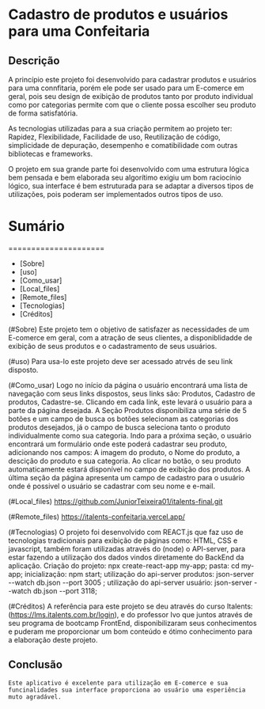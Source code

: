 # Cadastro de produtos e usuários para uma Confeitaria

## Descrição
  A princípio este projeto foi desenvolvido para cadastrar produtos e usuários para uma connfitaria, porém ele pode ser usado para um E-comerce em geral, pois seu design de exibição de produtos tanto por produto individual como por categorias permite com que o cliente possa escolher seu produto de forma satisfatória.

  As tecnologias utilizadas para a sua criação permitem ao projeto ter:
  Rapidez, Flexibilidade, Facilidade de uso, Reutilização de código, simplicidade de depuração, desempenho e comatibilidade com outras bibliotecas e frameworks.

  O projeto em sua grande parte foi desenvolvido com uma estrutura lógica bem pensada e bem elaborada seu algorítimo exigiu um bom raciocínio lógico, sua interface é bem estruturada para se adaptar a diversos tipos de utilizações, pois poderam ser implementados outros tipos de uso.

# Sumário
=====================
<!--ts-->
 * [Sobre] 
 * [uso]
 * [Como_usar] 
 * [Local_files]
 * [Remote_files]
 * [Tecnologias]
 * [Créditos]
<!--te-->

 (#Sobre) Este projeto tem o objetivo de satisfazer as necessidades de um E-comerce em geral, com a atração de seus clientes, a disponiblidadde de exibição de seus produtos e o cadastramento de seus usuários.

 (#uso) Para usa-lo este projeto deve ser acessado atrvés de seu link disposto.  

 (#Como_usar) Logo no início da página o usuário encontrará uma lista de navegação com seus links dispostos, seus links são: Produtos, Cadastro de produtos, Cadastre-se.
 Clicando em cada link, este levará o usuário para a parte da página desejada.
  A Seção Produtos disponibiliza uma série de 5 botões e um campo de busca os botões selecionam as categorias dos produtos desejados, já o campo de busca seleciona tanto o produto individualmente como sua categoria.
  Indo para a próxima seção, o usuário encontrará um formulário onde este poderá cadastrar seu produto, adicionando nos campos: A imagem do produto, o Nome do produto, a descição do produto e sua categoria.
  Ao clicar no botão, o seu produto automaticamente estará disponível no campo de exibição dos produtos.
  A última seção da página apresenta um campo de cadastro para o usuário onde é possivel o usuário se cadastrar com seu nome e e-mail.

  (#Local_files) https://github.com/JuniorTeixeira01/italents-final.git
 
  (#Remote_files) https://italents-confeitaria.vercel.app/ 

  (#Tecnologias) O projeto foi desenvolvido com REACT.js que faz uso de tecnologias tradicionais para exibição de páginas como: HTML, CSS  e javascript, também foram utilizadas através do (node) o API-server, para estar fazendo a utilização dos dados vindos diretamente do BackEnd da aplicação.
  Criação do projeto: npx create-react-app my-app;
  pasta: cd my-app;
  inicialização: npm start;
  utilização do api-server produtos: json-server --watch db.json --port 3005 ;
  utilização do api-server usuário: json-server --watch db.json --port 3118;

  (#Créditos) A referência para este projeto se deu através do curso Italents:(https://lms.italents.com.br/login), e do professor Ivo 
  que juntos através de seu programa de bootcamp FrontEnd, disponibilizaram seus conhecimentos e puderam me proporcionar um bom conteúdo e ótimo conhecimento para a elaboração deste projeto.

  ## Conclusão 
    Este aplicativo é excelente para utilização em E-comerce e sua funcinalidades sua interface proporciona ao usuário uma esperiência muto agradável.